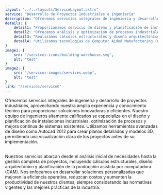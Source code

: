 ```yaml
---
layout: "../../layouts/ServiceLayout.astro"
service: "Desarrollo de Proyectos Industriales e Ingeniería"
description: "Ofrecemos servicios integrales de ingeniería y desarrollo de proyectos industriales, aprovechando nuestra amplia experiencia y conocimiento técnico para proporcionar soluciones innovadoras y eficientes."
details: {
    detail1: "Proporcionamos servicio de diseño y planificación de instalaciones industriales utilizando software CAD avanzado.",
    detail2: "Ofrecemos análisis y optimización de procesos industriales para mejorar la eficiencia y reducir costos.",
    detail3: "Realizamos cálculos estructurales y diseño arquitectónico para proyectos industriales de diversa escala.",
    detail4: "Utilizamos tecnologías de Computer Aided Manufacturing (CAM) para optimizar los procesos de producción."
}
image1: {
    src: "/services-icons/building-warehouse.svg", 
    alt: "test"
}
image2: {
    src: "/services-images/services.webp",
    alt: "test"
}
link: "/services/service6"
---
```


Ofrecemos servicios integrales de ingeniería y desarrollo de proyectos industriales, aprovechando nuestra amplia experiencia y conocimiento técnico para proporcionar soluciones innovadoras y eficientes. Nuestro equipo de ingenieros altamente calificados se especializa en el diseño y planificación de instalaciones industriales, optimización de procesos y mejora continua de sistemas existentes. Utilizamos herramientas avanzadas de diseño como Autocad 2012 para crear planos detallados y modelos 3D, permitiendo una visualización clara de los proyectos antes de su implementación.

<br />
Nuestros servicios abarcan desde el análisis inicial de necesidades hasta la gestión completa de proyectos, incluyendo cálculos estructurales, diseño arquitectónico y planificación de la producción asistida por computadora (CAM). Nos enfocamos en desarrollar soluciones personalizadas que mejoren la eficiencia operativa, reduzcan costos y aumenten la productividad de nuestros clientes, siempre considerando las normativas vigentes y las mejores prácticas de la industria.